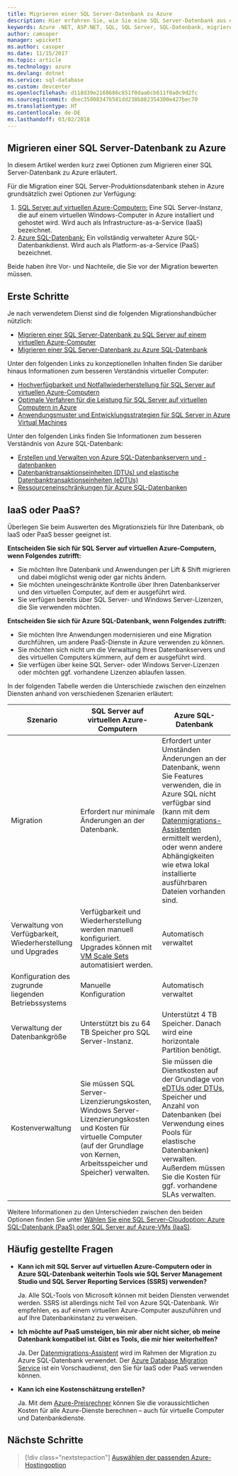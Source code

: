 ```yaml
---
title: Migrieren einer SQL Server-Datenbank zu Azure
description: Hier erfahren Sie, wie Sie eine SQL Server-Datenbank aus einer lokalen SQL Server-Instanz zu Azure migrieren.
keywords: Azure .NET, ASP.NET, SQL, SQL Server, SQL-Datenbank, migrieren, Migration
author: camsoper
manager: wpickett
ms.author: casoper
ms.date: 11/15/2017
ms.topic: article
ms.technology: azure
ms.devlang: dotnet
ms.service: sql-database
ms.custom: devcenter
ms.openlocfilehash: d118d39e2168686c851f0daa6cb611f0a0c9d2fc
ms.sourcegitcommit: dbec35008347b581dd238b882354300e427bec70
ms.translationtype: HT
ms.contentlocale: de-DE
ms.lasthandoff: 03/02/2018
---
```

## <a name="migrate-a-sql-server-database-to-azure"></a>Migrieren einer SQL Server-Datenbank zu Azure

In diesem Artikel werden kurz zwei Optionen zum Migrieren einer SQL Server-Datenbank zu Azure erläutert.

Für die Migration einer SQL Server-Produktionsdatenbank stehen in Azure grundsätzlich zwei Optionen zur Verfügung:

1. [SQL Server auf virtuellen Azure-Computern:](https://docs.microsoft.com/azure/virtual-machines/windows/sql/virtual-machines-windows-sql-server-iaas-overview) Eine SQL Server-Instanz, die auf einem virtuellen Windows-Computer in Azure installiert und gehostet wird. Wird auch als Infrastructure-as-a-Service (IaaS) bezeichnet.
2. [Azure SQL-Datenbank:](https://docs.microsoft.com/azure/sql-database/sql-database-technical-overview) Ein vollständig verwalteter Azure SQL-Datenbankdienst. Wird auch als Platform-as-a-Service (PaaS) bezeichnet.

Beide haben ihre Vor- und Nachteile, die Sie vor der Migration bewerten müssen.

## <a name="get-started"></a>Erste Schritte

Je nach verwendetem Dienst sind die folgenden Migrationshandbücher nützlich:

* [Migrieren einer SQL Server-Datenbank zu SQL Server auf einem virtuellen Azure-Computer](https://docs.microsoft.com/azure/virtual-machines/windows/sql/virtual-machines-windows-migrate-sql)
* [Migrieren einer SQL Server-Datenbank zu Azure SQL-Datenbank](https://docs.microsoft.com/azure/sql-database/sql-database-migrate-your-sql-server-database)

Unter den folgenden Links zu konzeptionellen Inhalten finden Sie darüber hinaus Informationen zum besseren Verständnis virtueller Computer:

* [Hochverfügbarkeit und Notfallwiederherstellung für SQL Server auf virtuellen Azure-Computern](https://docs.microsoft.com/azure/virtual-machines/windows/sql/virtual-machines-windows-sql-high-availability-dr)
* [Optimale Verfahren für die Leistung für SQL Server auf virtuellen Computern in Azure](https://docs.microsoft.com/azure/virtual-machines/windows/sql/virtual-machines-windows-sql-performance)
* [Anwendungsmuster und Entwicklungsstrategien für SQL Server in Azure Virtual Machines](https://docs.microsoft.com/azure/virtual-machines/windows/sql/virtual-machines-windows-sql-server-app-patterns-dev-strategies)

Unter den folgenden Links finden Sie Informationen zum besseren Verständnis von Azure SQL-Datenbank:

* [Erstellen und Verwalten von Azure SQL-Datenbankservern und -datenbanken](https://docs.microsoft.com/azure/sql-database/sql-database-servers-databases)
* [Datenbanktransaktionseinheiten (DTUs) und elastische Datenbanktransaktionseinheiten (eDTUs)](https://docs.microsoft.com/azure/sql-database/sql-database-what-is-a-dtu)
* [Ressourceneinschränkungen für Azure SQL-Datenbanken](https://docs.microsoft.com/azure/sql-database/sql-database-resource-limits)

## <a name="choosing-iaas-or-paas"></a>IaaS oder PaaS?

Überlegen Sie beim Auswerten des Migrationsziels für Ihre Datenbank, ob IaaS oder PaaS besser geeignet ist.

**Entscheiden Sie sich für SQL Server auf virtuellen Azure-Computern, wenn Folgendes zutrifft:**

* Sie möchten Ihre Datenbank und Anwendungen per Lift & Shift migrieren und dabei möglichst wenig oder gar nichts ändern.
* Sie möchten uneingeschränkte Kontrolle über Ihren Datenbankserver und den virtuellen Computer, auf dem er ausgeführt wird.
* Sie verfügen bereits über SQL Server- und Windows Server-Lizenzen, die Sie verwenden möchten.

**Entscheiden Sie sich für Azure SQL-Datenbank, wenn Folgendes zutrifft:**

* Sie möchten Ihre Anwendungen modernisieren und eine Migration durchführen, um andere PaaS-Dienste in Azure verwenden zu können.
* Sie möchten sich nicht um die Verwaltung Ihres Datenbankservers und des virtuellen Computers kümmern, auf dem er ausgeführt wird.
* Sie verfügen über keine SQL Server- oder Windows Server-Lizenzen oder möchten ggf. vorhandene Lizenzen ablaufen lassen.

In der folgenden Tabelle werden die Unterschiede zwischen den einzelnen Diensten anhand von verschiedenen Szenarien erläutert:

| Szenario | SQL Server auf virtuellen Azure-Computern | Azure SQL-Datenbank |
|----------|-------------------------|--------------------|
| Migration | Erfordert nur minimale Änderungen an der Datenbank. | Erfordert unter Umständen Änderungen an der Datenbank, wenn Sie Features verwenden, die in Azure SQL nicht verfügbar sind (kann mit dem [Datenmigrations-Assistenten](https://www.microsoft.com/download/details.aspx?id=53595) ermittelt werden), oder wenn andere Abhängigkeiten wie etwa lokal installierte ausführbaren Dateien vorhanden sind.|
| Verwaltung von Verfügbarkeit, Wiederherstellung und Upgrades | Verfügbarkeit und Wiederherstellung werden manuell konfiguriert. Upgrades können mit [VM Scale Sets](https://docs.microsoft.com/azure/virtual-machine-scale-sets/virtual-machine-scale-sets-automatic-upgrade) automatisiert werden. | Automatisch verwaltet |
| Konfiguration des zugrunde liegenden Betriebssystems | Manuelle Konfiguration | Automatisch verwaltet |
| Verwaltung der Datenbankgröße | Unterstützt bis zu 64 TB Speicher pro SQL Server-Instanz. | Unterstützt 4 TB Speicher. Danach wird eine horizontale Partition benötigt. |
| Kostenverwaltung | Sie müssen SQL Server-Lizenzierungskosten, Windows Server-Lizenzierungskosten und Kosten für virtuelle Computer (auf der Grundlage von Kernen, Arbeitsspeicher und Speicher) verwalten. | Sie müssen die Dienstkosten auf der Grundlage von [eDTUs oder DTUs](https://docs.microsoft.com/azure/sql-database/sql-database-what-is-a-dtu), Speicher und Anzahl von Datenbanken (bei Verwendung eines Pools für elastische Datenbanken) verwalten.  Außerdem müssen Sie die Kosten für ggf. vorhandene SLAs verwalten. |

Weitere Informationen zu den Unterschieden zwischen den beiden Optionen finden Sie unter [Wählen Sie eine SQL Server-Cloudoption: Azure SQL-Datenbank (PaaS) oder SQL Server auf Azure-VMs (IaaS)](https://docs.microsoft.com/azure/sql-database/sql-database-paas-vs-sql-server-iaas).

## <a name="faq"></a>Häufig gestellte Fragen

* **Kann ich mit SQL Server auf virtuellen Azure-Computern oder in Azure SQL-Datenbank weiterhin Tools wie SQL Server Management Studio und SQL Server Reporting Services (SSRS) verwenden?**

    Ja. Alle SQL-Tools von Microsoft können mit beiden Diensten verwendet werden. SSRS ist allerdings nicht Teil von Azure SQL-Datenbank. Wir empfehlen, es auf einem virtuellen Azure-Computer auszuführen und auf Ihre Datenbankinstanz zu verweisen.
    
* **Ich möchte auf PaaS umsteigen, bin mir aber nicht sicher, ob meine Datenbank kompatibel ist. Gibt es Tools, die mir hier weiterhelfen?**

    Ja. Der [Datenmigrations-Assistent](https://www.microsoft.com/download/details.aspx?id=53595) wird im Rahmen der Migration zu Azure SQL-Datenbank verwendet.  Der [Azure Database Migration Service](https://azure.microsoft.com/campaigns/database-migration/) ist ein Vorschaudienst, den Sie für IaaS oder PaaS verwenden können.

* **Kann ich eine Kostenschätzung erstellen?**

    Ja.  Mit dem [Azure-Preisrechner](https://azure.microsoft.com/pricing/calculator/) können Sie die voraussichtlichen Kosten für alle Azure-Dienste berechnen – auch für virtuelle Computer und Datenbankdienste.
    
## <a name="next-steps"></a>Nächste Schritte

> [!div class="nextstepaction"]
> [Auswählen der passenden Azure-Hostingoption](dotnet-howto-choose-migration.md)
